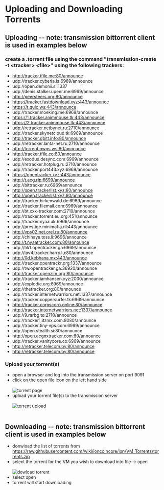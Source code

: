 Uploading and Downloading Torrents
==================================
Uploading -- note: transmission bittorrent client is used in examples below
---------
### create a .torrent file using the command "transmission-create -t <tracker\> <file\>" using the following trackers:
- http://tracker.tfile.me:80/announce
- udp://tracker.cyberia.is:6969/announce
- udp://open.demonii.si:1337
- udp://denis.stalker.upeer.me:6969/announce
- http://peersteers.org:80/announce
- https://tracker.fastdownload.xyz:443/announce
- https://t.quic.ws:443/announce
- udp://tracker.moeking.me:6969/announce
- https://1.tracker.animmouse.tk:443/announce
- https://2.tracker.animmouse.tk:443/announce
- udp://retracker.netbynet.ru:2710/announce
- udp://tracker.skynetcloud.tk:6969/announce
- http://tracker.gbitt.info:80/announce
- udp://retracker.lanta-net.ru:2710/announce
- http://torrent.nwps.ws:80/announce
- http://tracker.tfile.co:80/announce
- udp://exodus.desync.com:6969/announce
- udp://retracker.hotplug.ru:2710/announce
- udp://tracker.port443.xyz:6969/announce
- https://opentracker.xyz:443/announce
- http://t.acg.rip:6699/announce
- udp://bittracker.ru:6969/announce
- http://open.trackerlist.xyz:80/announce
- http://open.trackerlist.xyz:80/announce
- udp://tracker.birkenwald.de:6969/announce
- udp://tracker.filemail.com:6969/announce
- udp://bt.xxx-tracker.com:2710/announce
- udp://tracker.torrent.eu.org:451/announce
- udp://tracker.nyaa.uk:6969/announce
- udp://prestige.minimafia.nl:443/announce
- http://vps02.net.orel.ru:80/announce
- udp://chihaya.toss.li:9696/announce
- http://t.nyaatracker.com:80/announce
- udp://hk1.opentracker.ga:6969/announce
- udp://ipv4.tracker.harry.lu:80/announce
- http://0d.kebhana.mx:443/announce
- udp://tracker.opentrackr.org:1337/announce
- udp://tw.opentracker.ga:36920/announce
- http://tracker.openzim.org:80/announce
- udp://tracker.iamhansen.xyz:2000/announce
- udp://explodie.org:6969/announce
- udp://thetracker.org:80/announce
- udp://tracker.internetwarriors.net:1337/announce
- udp://tracker.coppersurfer.tk:6969/announce
- http://tracker.corpscorp.online:80/announce
- http://tracker.internetwarriors.net:1337/announce
- udp://9.rarbg.to:2710/announce
- udp://tracker1.itzmx.com:8080/announce
- udp://tracker.tiny-vps.com:6969/announce
- udp://open.stealth.si:80/announce
- http://open.acgnxtracker.com:80/announce
- udp://tracker.vanitycore.co:6969/announce
- http://retracker.telecom.by:80/announce
- http://retracker.telecom.by:80/announce

### Upload your torrent(s)
- open a browser and log into the transmission server on port 9091
- click on the open file icon on the left hand side<br><br>
![torrent page](https://i.imgur.com/Yb2Vijt.png)<br>
- upload your torrent file(s) to the transmission server<br><br>
![torrent upload](https://i.imgur.com/bPLTIMj.png)<br><br>

Downloading -- note: transmission bittorrent client is used in examples below
---------
- donwload the list of torrents from https://raw.githubusercontent.com/wiki/ioncoincore/ion/VM_Torrents/torrents.zip
- select the torrent for the VM you wish to download into file -> open<br><br>
![dowload torrent](https://i.imgur.com/jjFBaGT.png)<br>
- select open
- torrent will start downloading
